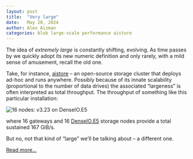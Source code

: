 ```yaml
---
layout: post
title:  "Very large"
date:   May 20, 2024
author: Alex Aizman
categories: blob large-scale performance aistore
---
```


The idea of _extremely large_ is constantly shifting, evolving. As time passes by we quickly adopt its new numeric definition and only rarely, with a mild sense of amusement, recall the old one.

Take, for instance, [aistore](https://github.com/NVIDIA/aistore) – an open-source storage cluster that deploys ad-hoc and runs anywhere. Possibly because of its innate scalability (proportional to the number of data drives) the associated “largeness” is often interpreted as total throughput. The throughput of something like this particular installation:

![16 nodes: v3.23 on DenseIO.E5](/assets/very-large/GET-throughput-16-nodes-167GiB.png)

where 16 gateways and 16 [DenseIO.E5](https://docs.oracle.com/en-us/iaas/Content/Compute/References/computeshapes.htm#bm-dense) storage nodes provide a total sustained 167 GiB/s.

But no, not that kind of “large” we’ll be talking about – a different one.

[Read more...](https://storagetarget.com/2024/05/20/very-large)
